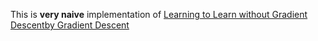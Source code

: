 This is **very naive** implementation of [Learning to Learn without Gradient Descentby Gradient Descent](https://arxiv.org/abs/1611.03824)
